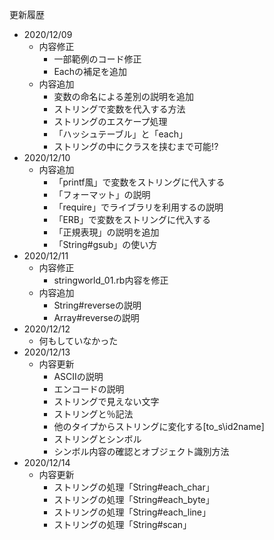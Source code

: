 更新履歴
- 2020/12/09
  - 内容修正
    - 一部範例のコード修正
    - Eachの補足を追加
  - 内容追加
    - 変数の命名による差別の説明を追加
    - ストリングで変数を代入する方法
    - ストリングのエスケープ処理
    - 「ハッシュテーブル」と「each」
    - ストリングの中にクラスを挟むまで可能!?
- 2020/12/10
  - 内容追加
    - 「printf風」で変数をストリングに代入する
    - 「フォーマット」の説明
    - 「require」でライブラリを利用するの説明
    - 「ERB」で変数をストリングに代入する
    - 「正規表現」の説明を追加
    - 「String#gsub」の使い方
- 2020/12/11
  - 内容修正
    - stringworld_01.rb内容を修正
  - 内容追加
    - String#reverseの説明
    - Array#reverseの説明
- 2020/12/12
  - 何もしていなかった
- 2020/12/13
  - 内容更新
    - ASCIIの説明
    - エンコードの説明
    - ストリングで見えない文字
    - ストリングと％記法
    - 他のタイプからストリングに変化する[to_s\id2name]
    - ストリングとシンボル
    - シンボル内容の確認とオブジェクト識別方法
- 2020/12/14
  - 内容更新
    - ストリングの処理「String#each_char」
    - ストリングの処理「String#each_byte」
    - ストリングの処理「String#each_line」
    - ストリングの処理「String#scan」